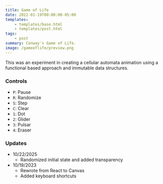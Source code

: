 ```yaml
---
title: Game of Life
date: 2022-01-19T00:00:00-05:00
templates:
    - templates/base.html
    - templates/post.html
tags:
    - post
summary: Conway's Game of Life.
image: /gameoflife/preview.png
---
```


This was an experiment in creating a cellular automata animation using a
functional based approach and immutable data structures.

<div id="sketch"></div>

### Controls

-   `P`: Pause
-   `R`: Randomize
-   `S`: Step
-   `C`: Clear
-   `1`: Dot
-   `2`: Glider
-   `3`: Pulsar
-   `4`: Eraser

### Updates

- 10/22/2025
    - Randomized initial state and added transparency
- 10/19/2023
    -   Rewrote from React to Canvas
    -   Added keyboard shortcuts
